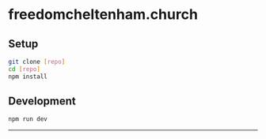 # freedomcheltenham.church

## Setup
```bash
git clone [repo]
cd [repo]
npm install
```

## Development
```bash
npm run dev
```



--- 

